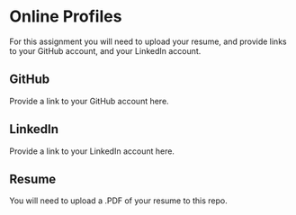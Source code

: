 # Online Profiles
For this assignment you will need to upload your resume, and provide links to your GitHub account, and your LinkedIn account.

## GitHub
Provide a link to your GitHub account here.

## LinkedIn
Provide a link to your LinkedIn account here.

## Resume
You will need to upload a .PDF of your resume to this repo.